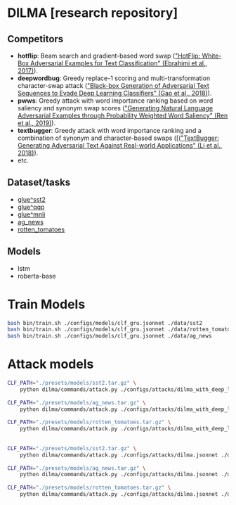 # DILMA [research repository]


## Competitors

* **hotflip**: Beam search and gradient-based word swap (["HotFlip: White-Box Adversarial Examples for Text Classification" (Ebrahimi et al., 2017)](https://arxiv.org/abs/1712.06751)).
* **deepwordbug**: Greedy replace-1 scoring and multi-transformation character-swap attack (["Black-box Generation of Adversarial Text Sequences to Evade Deep Learning Classifiers" (Gao et al., 2018)](https://arxiv.org/abs/1801.04354)).
* **pwws**: Greedy attack with word importance ranking based on word saliency and synonym swap scores (["Generating Natural Language Adversarial Examples through Probability Weighted Word Saliency" (Ren et al., 2019)](https://www.aclweb.org/anthology/P19-1103/)).
* **textbugger**: Greedy attack with word importance ranking and a combination of synonym and character-based swaps ([(["TextBugger: Generating Adversarial Text Against Real-world Applications" (Li et al., 2018)](https://arxiv.org/abs/1812.05271)).
* etc.

## Dataset/tasks

* [glue^sst2](https://huggingface.co/nlp/viewer/?dataset=glue&config=sst2)
* [glue^qqp](https://huggingface.co/nlp/viewer/?dataset=glue&config=qqp)
* [glue^mnli](https://huggingface.co/nlp/viewer/?dataset=glue&config=mnli)
* [ag_news](https://huggingface.co/nlp/viewer/?dataset=ag_news)
* [rotten_tomatoes](https://huggingface.co/nlp/viewer/?dataset=rotten_tomatoes)


## Models

* lstm
* roberta-base


# Train Models

```bash
bash bin/train.sh ./configs/models/clf_gru.jsonnet ./data/sst2
bash bin/train.sh ./configs/models/clf_gru.jsonnet ./data/rotten_tomatoes
bash bin/train.sh ./configs/models/clf_gru.jsonnet ./data/ag_news
```


# Attack models

```bash
CLF_PATH="./presets/models/sst2.tar.gz" \
    python dilma/commands/attack.py ./configs/attacks/dilma_with_deep_levenshtein.jsonnet ./data/sst2/valid.json --samples 500
        
CLF_PATH="./presets/models/ag_news.tar.gz" \
    python dilma/commands/attack.py ./configs/attacks/dilma_with_deep_levenshtein.jsonnet ./data/ag_news/valid.json --samples 500
    
CLF_PATH="./presets/models/rotten_tomatoes.tar.gz" \
    python dilma/commands/attack.py ./configs/attacks/dilma_with_deep_levenshtein.jsonnet ./data/rotten_tomatoes/valid.json --samples 500
    
    
CLF_PATH="./presets/models/sst2.tar.gz" \
    python dilma/commands/attack.py ./configs/attacks/dilma.jsonnet ./data/sst2/valid.json --samples 500
        
CLF_PATH="./presets/models/ag_news.tar.gz" \
    python dilma/commands/attack.py ./configs/attacks/dilma.jsonnet ./data/ag_news/valid.json --samples 500
    
CLF_PATH="./presets/models/rotten_tomatoes.tar.gz" \
    python dilma/commands/attack.py ./configs/attacks/dilma.jsonnet ./data/rotten_tomatoes/valid.json --samples 500
```
